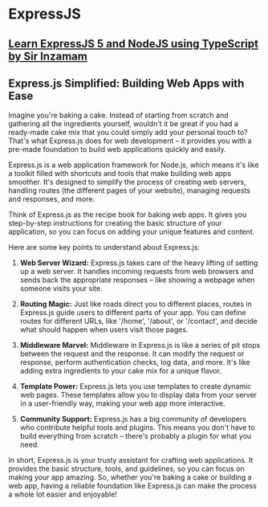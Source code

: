# ExpressJS

## [Learn ExpressJS 5 and NodeJS using TypeScript by Sir Inzamam](https://github.com/panacloud/learn-typed-express/)

## Express.js Simplified: Building Web Apps with Ease

Imagine you're baking a cake. Instead of starting from scratch and gathering all the ingredients yourself, wouldn't it be great if you had a ready-made cake mix that you could simply add your personal touch to? That's what Express.js does for web development – it provides you with a pre-made foundation to build web applications quickly and easily.

Express.js is a web application framework for Node.js, which means it's like a toolkit filled with shortcuts and tools that make building web apps smoother. It's designed to simplify the process of creating web servers, handling routes (the different pages of your website), managing requests and responses, and more.

Think of Express.js as the recipe book for baking web apps. It gives you step-by-step instructions for creating the basic structure of your application, so you can focus on adding your unique features and content.

Here are some key points to understand about Express.js:

1. **Web Server Wizard:** Express.js takes care of the heavy lifting of setting up a web server. It handles incoming requests from web browsers and sends back the appropriate responses – like showing a webpage when someone visits your site.

1. **Routing Magic:** Just like roads direct you to different places, routes in Express.js guide users to different parts of your app. You can define routes for different URLs, like '/home', '/about', or '/contact', and decide what should happen when users visit those pages.

1. **Middleware Marvel:** Middleware in Express.js is like a series of pit stops between the request and the response. It can modify the request or response, perform authentication checks, log data, and more. It's like adding extra ingredients to your cake mix for a unique flavor.

1. **Template Power:** Express.js lets you use templates to create dynamic web pages. These templates allow you to display data from your server in a user-friendly way, making your web app more interactive.

1. **Community Support:** Express.js has a big community of developers who contribute helpful tools and plugins. This means you don't have to build everything from scratch – there's probably a plugin for what you need.

In short, Express.js is your trusty assistant for crafting web applications. It provides the basic structure, tools, and guidelines, so you can focus on making your app amazing. So, whether you're baking a cake or building a web app, having a reliable foundation like Express.js can make the process a whole lot easier and enjoyable!
